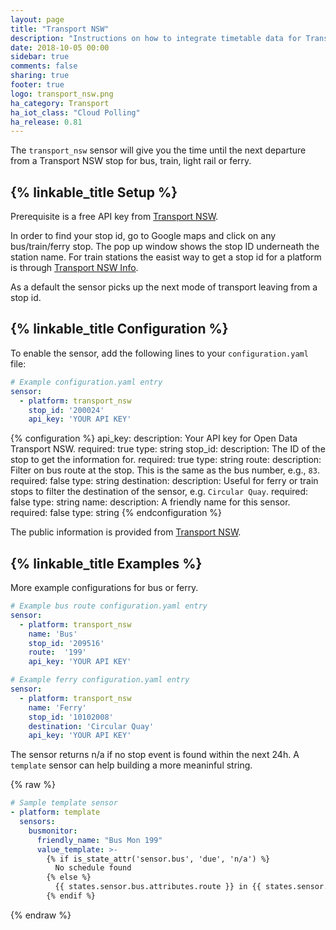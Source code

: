 ```yaml
---
layout: page
title: "Transport NSW"
description: "Instructions on how to integrate timetable data for Transport NSW (Australia) within Home Assistant."
date: 2018-10-05 00:00
sidebar: true
comments: false
sharing: true
footer: true
logo: transport_nsw.png
ha_category: Transport
ha_iot_class: "Cloud Polling"
ha_release: 0.81
---
```



The `transport_nsw` sensor will give you the time until the next departure from a Transport NSW stop for bus, train, light rail or ferry.

## {% linkable_title Setup %}

Prerequisite is a free API key from [Transport NSW](https://opendata.transport.nsw.gov.au/).

In order to find your stop id, go to Google maps and click on any bus/train/ferry stop. The pop up window shows the stop ID underneath the station name. For train stations the easist way to get a stop id for a platform is through [Transport NSW Info](https://transportnsw.info/).

As a default the sensor picks up the next mode of transport leaving from a stop id.

## {% linkable_title Configuration %}

To enable the sensor, add the following lines to your `configuration.yaml` file:

```yaml
# Example configuration.yaml entry
sensor:
  - platform: transport_nsw
    stop_id: '200024'
    api_key: 'YOUR API KEY'
```

{% configuration %}
api_key:
  description: Your API key for Open Data Transport NSW.
  required: true
  type: string
stop_id:
  description: The ID of the stop to get the information for.
  required: true
  type: string
route:
  description: Filter on bus route at the stop. This is the same as the bus number, e.g., `83`.
  required: false
  type: string
destination:
  description: Useful for ferry or train stops to filter the destination of the sensor, e.g. `Circular Quay`.
  required: false
  type: string
name:
  description: A friendly name for this sensor.
  required: false
  type: string
{% endconfiguration %}

The public information is provided from [Transport NSW](https://opendata.transport.nsw.gov.au/).

## {% linkable_title Examples %}

More example configurations for bus or ferry. 

```yaml
# Example bus route configuration.yaml entry
sensor:
  - platform: transport_nsw
    name: 'Bus'
    stop_id: '209516'
    route:  '199'
    api_key: 'YOUR API KEY'
```

```yaml
# Example ferry configuration.yaml entry
sensor:
  - platform: transport_nsw
    name: 'Ferry'
    stop_id: '10102008'
    destination: 'Circular Quay'
    api_key: 'YOUR API KEY'
```

The sensor returns n/a if no stop event is found within the next 24h. A `template` sensor can help building a more meaninful string.

{% raw %}
```yaml
# Sample template sensor
- platform: template
  sensors:
    busmonitor:
      friendly_name: "Bus Mon 199"
      value_template: >-
        {% if is_state_attr('sensor.bus', 'due', 'n/a') %}
          No schedule found
        {% else %}
          {{ states.sensor.bus.attributes.route }} in {{ states.sensor.bus.attributes.due }}m ({{ states.sensor.bus.attributes.delay }})
        {% endif %}
```
{% endraw %}
